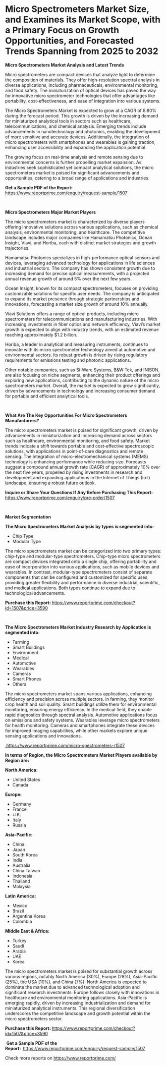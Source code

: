<p><h1>Micro Spectrometers Market Size, and Examines its Market Scope, with a Primary Focus on Growth Opportunities, and Forecasted Trends Spanning from 2025 to 2032</h1></p><p><strong>Micro Spectrometers Market Analysis and Latest Trends</strong></p>
<p><p>Micro spectrometers are compact devices that analyze light to determine the composition of materials. They offer high-resolution spectral analysis in diverse applications, including pharmaceuticals, environmental monitoring, and food safety. The miniaturization of optical devices has paved the way for innovative micro spectrometer technologies that offer advantages like portability, cost-effectiveness, and ease of integration into various systems.</p><p>The Micro Spectrometers Market is expected to grow at a CAGR of 8.80% during the forecast period. This growth is driven by the increasing demand for miniaturized analytical tools in sectors such as healthcare, telecommunications, and chemical analysis. Emerging trends include advancements in nanotechnology and photonics, enabling the development of more sensitive and accurate devices. Additionally, the integration of micro spectrometers with smartphones and wearables is gaining traction, enhancing user accessibility and expanding the application potential.</p><p>The growing focus on real-time analysis and remote sensing due to environmental concerns is further propelling market expansion. As industries seek sophisticated yet compact analytical solutions, the micro spectrometers market is poised for significant advancements and opportunities, catering to a broad range of applications and industries.</p></p>
<p><strong>Get a Sample PDF of the Report:&nbsp;</strong> <a href="https://www.reportprime.com/enquiry/request-sample/1507?utm_campaign=2472&utm_medium=2&utm_source=Github&utm_content=ia&utm_term=18032025&utm_id=micro-spectrometers">https://www.reportprime.com/enquiry/request-sample/1507</a></p>
<p>&nbsp;</p>
<p><strong>Micro Spectrometers Major Market Players</strong></p>
<p><p>The micro spectrometers market is characterized by diverse players offering innovative solutions across various applications, such as chemical analysis, environmental monitoring, and healthcare. The competitive landscape includes major companies like Hamamatsu Photonics, Ocean Insight, Viavi, and Horiba, each with distinct market strategies and growth trajectories.</p><p>Hamamatsu Photonics specializes in high-performance optical sensors and devices, leveraging advanced technology for applications in life sciences and industrial sectors. The company has shown consistent growth due to increasing demand for precise optical measurements, with a projected annual revenue growth of around 5% over the next few years.</p><p>Ocean Insight, known for its compact spectrometers, focuses on providing customizable solutions for specific user needs. The company is anticipated to expand its market presence through strategic partnerships and innovations, forecasting a market size growth of around 10% annually.</p><p>Viavi Solutions offers a range of optical products, including micro spectrometers for telecommunications and manufacturing industries. With increasing investments in fiber optics and network efficiency, Viavi’s market growth is expected to align with industry trends, with an estimated revenue reaching approximately $1.2 billion.</p><p>Horiba, a leader in analytical and measuring instruments, continues to innovate with its micro spectrometer technology aimed at automotive and environmental sectors. Its robust growth is driven by rising regulatory requirements for emissions testing and photonic applications.</p><p>Other notable companies, such as Si-Ware Systems, B&W Tek, and INISON, are also focusing on niche segments, enhancing their product offerings and exploring new applications, contributing to the dynamic nature of the micro spectrometers market. Overall, the market is expected to grow significantly, driven by advancements in technology and increasing consumer demand for portable and efficient analytical tools.</p></p>
<p>&nbsp;</p>
<p><strong>What Are The Key Opportunities For Micro Spectrometers Manufacturers?</strong></p>
<p><p>The micro spectrometers market is poised for significant growth, driven by advancements in miniaturization and increasing demand across sectors such as healthcare, environmental monitoring, and food safety. Market trends indicate a shift towards portable and cost-effective spectroscopic solutions, with applications in point-of-care diagnostics and remote sensing. The integration of micro-electromechanical systems (MEMS) technology is enhancing performance while reducing size. Forecasts suggest a compound annual growth rate (CAGR) of approximately 10% over the next five years, propelled by rising investments in research and development and expanding applications in the Internet of Things (IoT) landscape, ensuring a robust future outlook.</p></p>
<p><strong>Inquire or Share Your Questions If Any Before Purchasing This Report:</strong> <a href="https://www.reportprime.com/enquiry/pre-order/1507?utm_campaign=2472&utm_medium=2&utm_source=Github&utm_content=ia&utm_term=18032025&utm_id=micro-spectrometers">https://www.reportprime.com/enquiry/pre-order/1507</a></p>
<p>&nbsp;</p>
<p><strong>Market Segmentation</strong></p>
<p><strong>The Micro Spectrometers Market Analysis by types is segmented into:</strong></p>
<p><ul><li>Chip Type</li><li>Modular Type</li></ul></p>
<p><p>The micro spectrometers market can be categorized into two primary types: chip-type and modular-type spectrometers. Chip-type micro spectrometers are compact devices integrated onto a single chip, offering portability and ease of incorporation into various applications, such as mobile devices and wearables. In contrast, modular-type spectrometers consist of separate components that can be configured and customized for specific uses, providing greater flexibility and performance in diverse industrial, scientific, and medical applications. Both types continue to expand due to technological advancements.</p></p>
<p><strong>Purchase this Report:&nbsp;</strong><a href="https://www.reportprime.com/checkout?id=1507&price=3590&utm_campaign=2472&utm_medium=2&utm_source=Github&utm_content=ia&utm_term=18032025&utm_id=micro-spectrometers">https://www.reportprime.com/checkout?id=1507&price=3590</a></p>
<p>&nbsp;</p>
<p><strong>The Micro Spectrometers Market Industry Research by Application is segmented into:</strong></p>
<p><ul><li>Farming</li><li>Smart Buildings</li><li>Environment</li><li>Medical</li><li>Automotive</li><li>Wearables</li><li>Cameras</li><li>Smart Phones</li><li>Others</li></ul></p>
<p><p>The micro spectrometers market spans various applications, enhancing efficiency and precision across multiple sectors. In farming, they monitor crop health and soil quality. Smart buildings utilize them for environmental monitoring, ensuring energy efficiency. In the medical field, they enable rapid diagnostics through spectral analysis. Automotive applications focus on emissions and safety systems. Wearables leverage micro spectrometers for health monitoring. Cameras and smartphones integrate these devices for improved imaging capabilities, while other markets explore unique sensing applications and innovations.</p></p>
<p><a href="https://www.reportprime.com/micro-spectrometers-r1507?utm_campaign=2472&utm_medium=2&utm_source=Github&utm_content=ia&utm_term=18032025&utm_id=micro-spectrometers">&nbsp;https://www.reportprime.com/micro-spectrometers-r1507</a></p>
<p><strong>In terms of Region, the Micro Spectrometers Market Players available by Region are:</strong></p>
<p>
    <p> <strong> North America: </strong>
        <ul>
            <li>United States</li>
            <li>Canada</li>
        </ul>
        </p> 
    <p> <strong> Europe: </strong>
        <ul>
            <li>Germany</li>
            <li>France</li>
            <li>U.K.</li>
            <li>Italy</li>
            <li>Russia</li>
        </ul>
        </p> 
    <p> <strong> Asia-Pacific: </strong>
        <ul>
            <li>China</li>
            <li>Japan</li>
            <li>South Korea</li>
            <li>India</li>
            <li>Australia</li>
            <li>China Taiwan</li>
            <li>Indonesia</li>
            <li>Thailand</li>
            <li>Malaysia</li>
        </ul>
        </p> 
    <p> <strong> Latin America: </strong>
        <ul>
            <li>Mexico</li>
            <li>Brazil</li>
            <li>Argentina Korea</li>
            <li>Colombia</li>
        </ul>
        </p> 
    <p> <strong> Middle East & Africa: </strong>
        <ul>
            <li>Turkey</li>
            <li>Saudi</li>
            <li>Arabia</li>
            <li>UAE</li>
            <li>Korea</li>
        </ul>
    </p>
    </p>
<p><p>The micro spectrometers market is poised for substantial growth across various regions, notably North America (30%), Europe (28%), Asia-Pacific (25%), the USA (10%), and China (7%). North America is expected to dominate the market due to advanced technological adoption and significant research investments. Europe follows closely with innovations in healthcare and environmental monitoring applications. Asia-Pacific is emerging rapidly, driven by increasing industrialization and demand for miniaturized analytical instruments. This regional diversification underscores the competitive landscape and growth potential within the micro spectrometers sector.</p></p>
<p><strong>Purchase this Report: </strong><a href="https://www.reportprime.com/checkout?id=1507&price=3590&utm_campaign=2472&utm_medium=2&utm_source=Github&utm_content=ia&utm_term=18032025&utm_id=micro-spectrometers">https://www.reportprime.com/checkout?id=1507&price=3590</a></p>
<p>&nbsp;<strong>Get a Sample PDF of the Report:&nbsp;&nbsp;</strong><a href="https://www.reportprime.com/enquiry/request-sample/1507?utm_campaign=2472&utm_medium=2&utm_source=Github&utm_content=ia&utm_term=18032025&utm_id=micro-spectrometers">https://www.reportprime.com/enquiry/request-sample/1507</a></p>
<p><strong></strong></p>
<p>Check more reports on <a href="https://www.reportprime.com/?utm_campaign=2472&utm_medium=2&utm_source=Github&utm_content=ia&utm_term=18032025&utm_id=micro-spectrometers">https://www.reportprime.com/</a></p>